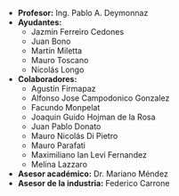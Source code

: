 - **Profesor:** Ing. Pablo A. Deymonnaz
- **Ayudantes:**
  - Jazmin Ferreiro Cedones
  - Juan Bono
  - Martín Miletta
  - Mauro Toscano
  - Nicolás Longo
- **Colaboradores:**
  - Agustín Firmapaz
  - Alfonso Jose Campodonico Gonzalez
  - Facundo Monpelat
  - Joaquin Guido Hojman de la Rosa
  - Juan Pablo Donato
  - Mauro Nicolás Di Pietro
  - Mauro Parafati
  - Maximiliano Ian Levi Fernandez
  - Melina Lazzaro
- **Asesor académico:** Dr. Mariano Méndez
- **Asesor de la industria:** Federico Carrone
